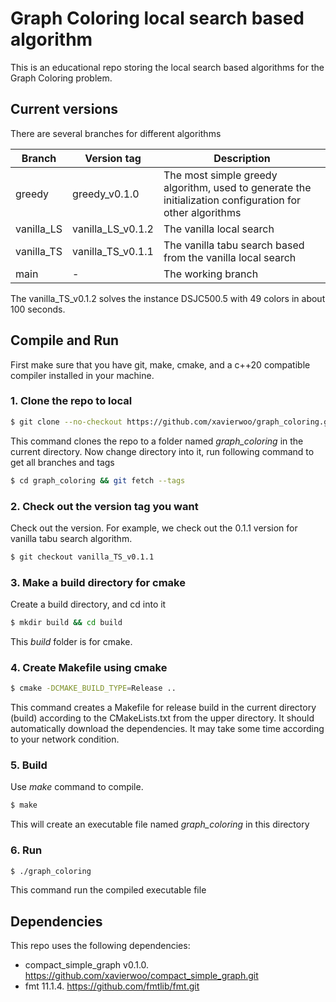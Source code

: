 # Graph Coloring local search based algorithm

This is an educational repo storing the local search based algorithms for the Graph Coloring problem.


## Current versions

There are several branches for different algorithms

| Branch     | Version tag       | Description                                                                                              |
|------------|-------------------|----------------------------------------------------------------------------------------------------------|
| greedy     | greedy_v0.1.0     | The most simple greedy algorithm, used to generate the initialization configuration for other algorithms |
| vanilla_LS | vanilla_LS_v0.1.2 | The vanilla local search                                                                                 |
| vanilla_TS | vanilla_TS_v0.1.1 | The vanilla tabu search based from the vanilla local search                                              |
| main       | -                 | The working branch                                                                                       |


The vanilla_TS_v0.1.2 solves the instance DSJC500.5 with 49 colors in about 100 seconds.

## Compile and Run

First make sure that you have git, make, cmake, and a c++20 compatible compiler installed in your machine.

### 1. Clone the repo to local

```bash
$ git clone --no-checkout https://github.com/xavierwoo/graph_coloring.git
```

This command clones the repo to a folder named _graph_coloring_ in the current directory.
Now change directory into it, run following command to get all branches and tags

```bash
$ cd graph_coloring && git fetch --tags
```


### 2. Check out the version tag you want

Check out the version.
For example, we check out the 0.1.1 version for vanilla tabu search algorithm.

```bash
$ git checkout vanilla_TS_v0.1.1
```

### 3. Make a build directory for cmake

Create a build directory, and cd into it

```bash
$ mkdir build && cd build
```

This _build_ folder is for cmake.

### 4. Create Makefile using cmake

```bash
$ cmake -DCMAKE_BUILD_TYPE=Release ..
```

This command creates a Makefile for release build in the current directory (build) according to the CMakeLists.txt from the upper directory.
It should automatically download the dependencies.
It may take some time according to your network condition.

### 5. Build

Use _make_ command to compile.

```bash
$ make
```
This will create an executable file named _graph_coloring_ in this directory

### 6. Run

```bash
$ ./graph_coloring
```

This command run the compiled executable file


## Dependencies

This repo uses the following dependencies:

* compact_simple_graph v0.1.0. https://github.com/xavierwoo/compact_simple_graph.git
* fmt 11.1.4. https://github.com/fmtlib/fmt.git

